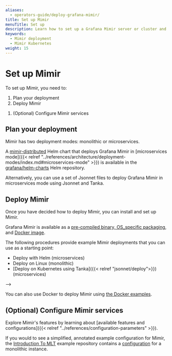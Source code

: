 ```yaml
---
aliases:
  - operators-guide/deploy-grafana-mimir/
title: Set up Mimir
menuTitle: Set up
description: Learn how to set up a Grafana Mimir server or cluster and visualize data.
keywords:
  - Mimir deployment
  - Mimir Kubernetes
weight: 15
---
```


<!-- This page is borrowed from Tempo, in case there are aspects that we would like to keep. -->

# Set up Mimir

To set up Mimir, you need to:

1. Plan your deployment
1. Deploy Mimir
<!-- 1. Test your installation -->
1. (Optional) Configure Mimir services

## Plan your deployment

Mimir has two deployment modes: monolithic or microservices.

A [mimir-distributed](https://github.com/grafana/mimir/tree/main/operations/helm/charts/mimir-distributed) Helm chart that deploys Grafana Mimir in [microservices mode]({{< relref "../references/architecture/deployment-modes/index.md#microservices-mode" >}}) is available in the [grafana/helm-charts](https://grafana.github.io/helm-charts/) Helm repository.

Alternatively, you can use a set of Jsonnet files to deploy Grafana Mimir in microservices mode using Jsonnet and Tanka.

## Deploy Mimir

Once you have decided how to deploy Mimir, you can install and set up Mimir.

Grafana Mimir is available as a [pre-compiled binary, OS_specific packaging](https://github.com/grafana/mimir/releases), and [Docker image](https://github.com/grafana/mimir/tree/main/example/docker-compose).

<!-- -->
The following procedures provide example Mimir deployments that you can use as a starting point:

- Deploy with Helm (microservices)
- Deploy on Linux (monolithic)
- [Deploy on Kubernetes using Tanka]({{< relref "jsonnet/deploy">}}) (microservices)

-->

You can also use Docker to deploy Mimir using [the Docker examples](https://github.com/grafana/mimir/tree/main/example/docker-compose).

<!--
## Test your installation

Once Mimir is deployed, you can test Mimir by visualizing metrics data:

- Using a test application for a Mimir cluster for the Kubernetes with Tanka setup
- Using a Docker example to test the Linux setup

These visualizations test Kubernetes with Tanka and Linux procedures. They do not check optional configuration you have enabled.

-->

## (Optional) Configure Mimir services

Explore Mimir's features by learning about [available features and configurations]({{< relref "../references/configuration-parameters" >}}).

If you would to see a simplified, annotated example configuration for Mimir, the [Introduction To MLT](https://github.com/grafana/intro-to-mlt) example repository contains a [configuration](https://github.com/grafana/intro-to-mlt/blob/main/mimir/mimir.yaml) for a monolithic instance.
